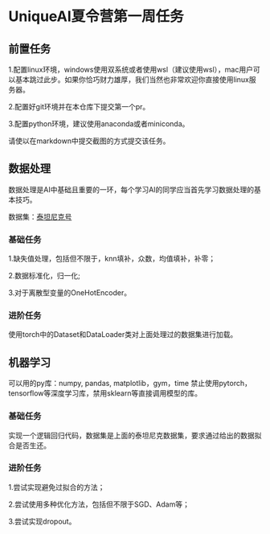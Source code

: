 # UniqueAI夏令营第一周任务

## 前置任务
1.配置linux环境，windows使用双系统或者使用wsl（建议使用wsl），mac用户可以基本跳过此步。如果你恰巧财力雄厚，我们当然也非常欢迎你直接使用linux服务器。

2.配置好git环境并在本仓库下提交第一个pr。

3.配置python环境，建议使用anaconda或者miniconda。

请使以在markdown中提交截图的方式提交该任务。

## 数据处理
数据处理是AI中基础且重要的一环，每个学习AI的同学应当首先学习数据处理的基本技巧。

数据集：[泰坦尼克号](https://uniquestudio.feishu.cn/drive/folder/fldcnV0PzAB5J8ZaoMp8WXho8if?from=from_copylink)

### 基础任务
1.缺失值处理，包括但不限于，knn填补，众数，均值填补，补零；

2.数据标准化，归一化;

3.对于离散型变量的OneHotEncoder。

### 进阶任务
使用torch中的Dataset和DataLoader类对上面处理过的数据集进行加载。

## 机器学习
可以用的py库：numpy, pandas, matplotlib，gym，time
禁止使用pytorch，tensorflow等深度学习库，禁用sklearn等直接调用模型的库。

### 基础任务
实现一个逻辑回归代码，数据集是上面的泰坦尼克数据集，要求通过给出的数据拟合是否生还。

### 进阶任务
1.尝试实现避免过拟合的方法；

2.尝试使用多种优化方法，包括但不限于SGD、Adam等；

3.尝试实现dropout。
